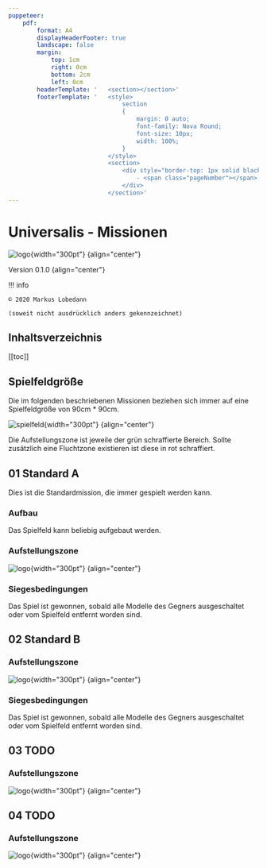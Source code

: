 ```yaml
---
puppeteer:
    pdf:
        format: A4
        displayHeaderFooter: true
        landscape: false
        margin:
            top: 1cm
            right: 0cm
            bottom: 2cm
            left: 0cm
        headerTemplate: '   <section></section>'
        footerTemplate: '   <style>
                                section
                                {
                                    margin: 0 auto;
                                    font-family: Nova Round;
                                    font-size: 10px;
                                    width: 100%;
                                }
                            </style>
                            <section>
                                <div style="border-top: 1px solid black; text-align: center; padding-top: 0.3cm">
                                    - <span class="pageNumber"></span> -
                                </div>
                            </section>'
---
```


# Universalis - Missionen

![logo](../Grafiken/logo.svg){width="300pt"} {align="center"}

Version 0.1.0 {align="center"}

!!! info

    © 2020 Markus Lobedann
    
    (soweit nicht ausdrücklich anders gekennzeichnet)

## Inhaltsverzeichnis

[[toc]]

## Spielfeldgröße

Die im folgenden beschriebenen Missionen beziehen sich immer auf eine Spielfeldgröße von 90cm * 90cm.

![spielfeld](Grafiken/Abbildungen/spielfeld.svg){width="300pt"} {align="center"}

Die Aufstellungszone ist jeweile der grün schraffierte Bereich.
Sollte zusätzlich eine Fluchtzone existieren ist diese in rot schraffiert.

## 01 Standard A

Dies ist die Standardmission, die immer gespielt werden kann.

### Aufbau

Das Spielfeld kann beliebig aufgebaut werden.

### Aufstellungszone

![logo](Grafiken/Missionen/01.svg){width="300pt"}  {align="center"}

### Siegesbedingungen

Das Spiel ist gewonnen, sobald alle Modelle des Gegners ausgeschaltet oder vom Spielfeld entfernt worden sind.

## 02 Standard B

### Aufstellungszone

![logo](Grafiken/Missionen/02.svg){width="300pt"}  {align="center"}

### Siegesbedingungen

Das Spiel ist gewonnen, sobald alle Modelle des Gegners ausgeschaltet oder vom Spielfeld entfernt worden sind.

## 03 TODO

### Aufstellungszone

![logo](Grafiken/Missionen/03.svg){width="300pt"}  {align="center"}

## 04 TODO

### Aufstellungszone

![logo](Grafiken/Missionen/04.svg){width="300pt"}  {align="center"}
